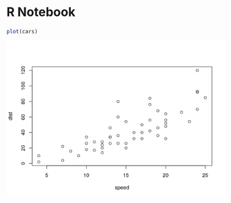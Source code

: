 R Notebook
================

``` r
plot(cars)
```

![](gittest_files/figure-gfm/unnamed-chunk-1-1.png)<!-- -->
